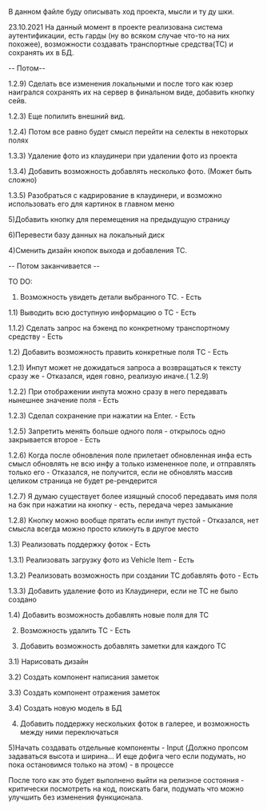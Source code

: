 В данном файле буду описывать ход проекта, мысли и ту ду шки.

23.10.2021 На данный момент в проекте реализована система аутентификации, есть гарды (ну во всяком случае что-то на них
похожее), возможности создавать транспортные средства(ТС) и сохранять их в БД.

-- Потом--

1.2.9) Сделать все изменения локальными и после того как юзер наигрался сохранять их на сервер в финальном виде,
добавить кнопку сейв.

1.2.3) Еще попилить внешний вид.

1.2.4) Потом все равно будет смысл перейти на селекты в некоторых полях

1.3.3) Удаление фото из клаудинери при удалении фото из проекта

1.3.4) Добавить возможность добавлять несколько фото. (Может быть сложно)

1.3.5) Разобраться с кадрирование в клаудинери, и возможно использовать его для картинок в главном меню

5)Добавить кнопку для перемещения на предыдущую страницу

6)Перевести базу данных на локальный диск

4)Сменить дизайн кнопок выхода и добавления ТС.

-- Потом заканчивается --

TO DO:

1) Возможность увидеть детали выбранного ТС. - Есть

1.1) Выводить всю доступную информацию о ТС - Есть

1.1.2) Сделать запрос на бэкенд по конкретному транспортному средству - Есть

1.2) Добавить возможность править конкретные поля ТС - Есть

1.2.1) Инпут может не дожидаться запроса а возвращаться к тексту сразу же - Отказался, идея говно, реализую иначе.(
1.2.9)

1.2.2) При отображении инпута можно сразу в него передавать нынешнее значение поля - Есть

1.2.3) Сделал сохранение при нажатии на Enter. - Есть

1.2.5) Запретить менять больше одного поля - открылось одно закрывается второе - Есть

1.2.6) Когда после обновления поле прилетает обновленная инфа есть смысл обновлять не всю инфу а только измененное поле,
и отправлять только его - Отказался, не получится, если не обновлять массив целиком страница не будет ре-рендерится

1.2.7) Я думаю существует более изящный способ передавать имя поля на бэк при нажатии на кнопку - есть, передача через
замыкание

1.2.8) Кнопку можно вообще прятать если инпут пустой - Отказался, нет смысла всегда можно просто кликнуть в другое место

1.3) Реализовать поддержку фоток - Есть

1.3.1) Реализовать загрузку фото из Vehicle Item - Есть

1.3.2) Реализовать возможность при создании ТС добавлять фото - Есть

1.3.3) Добавить удаление фото из Клаудинери, если не ТС не было создано 

1.4) Добавить возможность добавлять новые поля для ТС

2) Возможность удалить ТС - Есть

3) Добавить возможность добавлять заметки для каждого ТС

3.1) Нарисовать дизайн

3.2) Создать компонент написания заметок

3.3) Создать компонент отражения заметок

3.4) Создать новую модель в БД

4) Добавить поддержку нескольких фоток в галерее, и возможность между ними переключаться

5)Начать создавать отдельные компоненты - Input (Должно пропсом задаваться высота и ширина... И еще дофига чего если
подумать, но пока остановимся только на этом) - в процессе

После того как это будет выполнено выйти на релизное состояния - критически посмотреть на код, поискать баги, подумать 
что можно улучшить без изменения функционала.